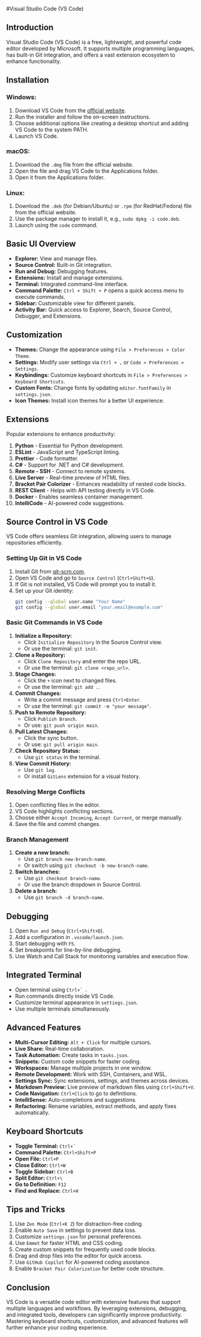 #Visual Studio Code (VS Code)

## Introduction
Visual Studio Code (VS Code) is a free, lightweight, and powerful code editor developed by Microsoft. It supports multiple programming languages, has built-in Git integration, and offers a vast extension ecosystem to enhance functionality.

## Installation
### Windows:
1. Download VS Code from the [official website](https://code.visualstudio.com/).
2. Run the installer and follow the on-screen instructions.
3. Choose additional options like creating a desktop shortcut and adding VS Code to the system PATH.
4. Launch VS Code.

### macOS:
1. Download the `.dmg` file from the official website.
2. Open the file and drag VS Code to the Applications folder.
3. Open it from the Applications folder.

### Linux:
1. Download the `.deb` (for Debian/Ubuntu) or `.rpm` (for RedHat/Fedora) file from the official website.
2. Use the package manager to install it, e.g., `sudo dpkg -i code.deb`.
3. Launch using the `code` command.

## Basic UI Overview
- **Explorer:** View and manage files.
- **Source Control:** Built-in Git integration.
- **Run and Debug:** Debugging features.
- **Extensions:** Install and manage extensions.
- **Terminal:** Integrated command-line interface.
- **Command Palette:** `Ctrl + Shift + P` opens a quick access menu to execute commands.
- **Sidebar:** Customizable view for different panels.
- **Activity Bar:** Quick access to Explorer, Search, Source Control, Debugger, and Extensions.

## Customization
- **Themes:** Change the appearance using `File > Preferences > Color Theme`.
- **Settings:** Modify user settings via `Ctrl + ,` or `Code > Preferences > Settings`.
- **Keybindings:** Customize keyboard shortcuts in `File > Preferences > Keyboard Shortcuts`.
- **Custom Fonts:** Change fonts by updating `editor.fontFamily` in `settings.json`.
- **Icon Themes:** Install icon themes for a better UI experience.

## Extensions
Popular extensions to enhance productivity:
1. **Python** - Essential for Python development.
2. **ESLint** - JavaScript and TypeScript linting.
3. **Prettier** - Code formatter.
4. **C#** - Support for .NET and C# development.
5. **Remote - SSH** - Connect to remote systems.
6. **Live Server** - Real-time preview of HTML files.
7. **Bracket Pair Colorizer** - Enhances readability of nested code blocks.
8. **REST Client** - Helps with API testing directly in VS Code.
9. **Docker** - Enables seamless container management.
10. **IntelliCode** - AI-powered code suggestions.

## Source Control in VS Code
VS Code offers seamless Git integration, allowing users to manage repositories efficiently.

### Setting Up Git in VS Code
1. Install Git from [git-scm.com](https://git-scm.com/).
2. Open VS Code and go to `Source Control` (`Ctrl+Shift+G`).
3. If Git is not installed, VS Code will prompt you to install it.
4. Set up your Git identity:
   ```sh
   git config --global user.name "Your Name"
   git config --global user.email "your.email@example.com"
   ```

### Basic Git Commands in VS Code
1. **Initialize a Repository:**
   - Click `Initialize Repository` in the Source Control view.
   - Or use the terminal: `git init`.
2. **Clone a Repository:**
   - Click `Clone Repository` and enter the repo URL.
   - Or use the terminal: `git clone <repo_url>`.
3. **Stage Changes:**
   - Click the `+` icon next to changed files.
   - Or use the terminal: `git add .`.
4. **Commit Changes:**
   - Write a commit message and press `Ctrl+Enter`.
   - Or use the terminal: `git commit -m "your message"`.
5. **Push to Remote Repository:**
   - Click `Publish Branch`.
   - Or use: `git push origin main`.
6. **Pull Latest Changes:**
   - Click the sync button.
   - Or use: `git pull origin main`.
7. **Check Repository Status:**
   - Use `git status` in the terminal.
8. **View Commit History:**
   - Use `git log`.
   - Or install `GitLens` extension for a visual history.

### Resolving Merge Conflicts
1. Open conflicting files in the editor.
2. VS Code highlights conflicting sections.
3. Choose either `Accept Incoming`, `Accept Current`, or merge manually.
4. Save the file and commit changes.

### Branch Management
1. **Create a new branch:**
   - Use `git branch new-branch-name`.
   - Or switch using `git checkout -b new-branch-name`.
2. **Switch branches:**
   - Use `git checkout branch-name`.
   - Or use the branch dropdown in Source Control.
3. **Delete a branch:**
   - Use `git branch -d branch-name`.

## Debugging
1. Open `Run and Debug` (`Ctrl+Shift+D`).
2. Add a configuration in `.vscode/launch.json`.
3. Start debugging with `F5`.
4. Set breakpoints for line-by-line debugging.
5. Use Watch and Call Stack for monitoring variables and execution flow.

## Integrated Terminal
- Open terminal using ``Ctrl+` ``.
- Run commands directly inside VS Code.
- Customize terminal appearance in `settings.json`.
- Use multiple terminals simultaneously.

## Advanced Features
- **Multi-Cursor Editing:** `Alt + Click` for multiple cursors.
- **Live Share:** Real-time collaboration.
- **Task Automation:** Create tasks in `tasks.json`.
- **Snippets:** Custom code snippets for faster coding.
- **Workspaces:** Manage multiple projects in one window.
- **Remote Development:** Work with SSH, Containers, and WSL.
- **Settings Sync:** Sync extensions, settings, and themes across devices.
- **Markdown Preview:** Live preview of markdown files using `Ctrl+Shift+V`.
- **Code Navigation:** `Ctrl+Click` to go to definitions.
- **IntelliSense:** Auto-completions and suggestions.
- **Refactoring:** Rename variables, extract methods, and apply fixes automatically.

## Keyboard Shortcuts
- **Toggle Terminal:** ``Ctrl+` ``
- **Command Palette:** `Ctrl+Shift+P`
- **Open File:** `Ctrl+P`
- **Close Editor:** `Ctrl+W`
- **Toggle Sidebar:** `Ctrl+B`
- **Split Editor:** `Ctrl+\`
- **Go to Definition:** `F12`
- **Find and Replace:** `Ctrl+H`

## Tips and Tricks
1. Use `Zen Mode` (`Ctrl+K Z`) for distraction-free coding.
2. Enable `Auto Save` in settings to prevent data loss.
3. Customize `settings.json` for personal preferences.
4. Use `Emmet` for faster HTML and CSS coding.
5. Create custom snippets for frequently used code blocks.
6. Drag and drop files into the editor for quick access.
7. Use `GitHub Copilot` for AI-powered coding assistance.
8. Enable `Bracket Pair Colorization` for better code structure.

## Conclusion
VS Code is a versatile code editor with extensive features that support multiple languages and workflows. By leveraging extensions, debugging, and integrated tools, developers can significantly improve productivity. Mastering keyboard shortcuts, customization, and advanced features will further enhance your coding experience.


